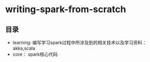 # writing-spark-from-scratch

## 目录

* learning:  编写学习spark过程中所涉及到的相关技术以及学习资料：akka,scala
* core：     spark核心代码